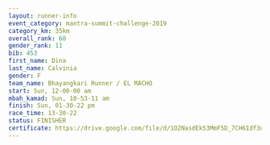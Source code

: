 ```yaml
---
layout: runner-info 
event_category: mantra-summit-challenge-2019 
category_km: 35km 
overall_rank: 60
gender_rank: 11
bib: 453
first_name: Dina
last_name: Calvinia
gender: F
team_name: Bhayangkari Runner / EL MACHO
start: Sun, 12-00-00 am
mbah_kamad: Sun, 10-53-11 am
finish: Sun, 01-30-22 pm
race_time: 13-30-22
status: FINISHER
certificate: https://drive.google.com/file/d/1O2NasdEk53MmF5D_7CH6Idf3uVa9wD5Q/view?usp=sharing
---
```

